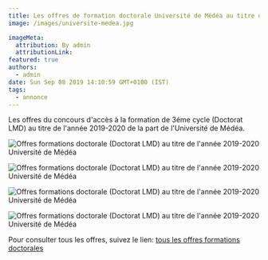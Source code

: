```yaml
---
title: Les offres de formation doctorale Université de Médéa au titre de l'année 2019-2020.
image: /images/universite-medea.jpg

imageMeta:
  attribution: By admin
  attributionLink:
featured: true
authors:
  - admin
date: Sun Sep 08 2019 14:10:59 GMT+0100 (IST)
tags:
  - annonce
---
```

Les offres du concours d'accès à la formation de 3éme cycle (Doctorat LMD) au titre de l'année 2019-2020 de la part de l'Université de Médéa.

![Offres formations doctorale (Doctorat LMD) au titre de l'année 2019-2020 Université de Médéa](/images/offres-formations-doctorale-medea.jpg)

![Offres formations doctorale (Doctorat LMD) au titre de l'année 2019-2020 Université de Médéa](/images/offres-formations-doctorale-medea-2.jpg)

![Offres formations doctorale (Doctorat LMD) au titre de l'année 2019-2020 Université de Médéa](/images/offres-formations-doctorale-medea-3.jpg)

![Offres formations doctorale (Doctorat LMD) au titre de l'année 2019-2020 Université de Médéa](/images/offres-formations-doctorale-medea-4.jpg)

Pour consulter tous les offres, suivez le lien: [tous les offres formations doctorales](/tous-les-offres-de-formations-doctorale-lmd-2019-2020/)
